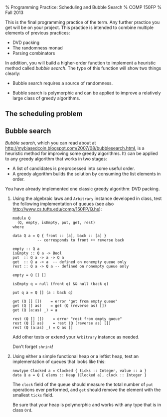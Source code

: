 % Programming Practice: Scheduling and Bubble Search
% COMP 150FP
% Fall 2013

This is the final programming practice of the term.
Any further practice you get will be on your project.
This practice is intended to combine multiple elements of previous
practices:

  - DVD packing
  - The randomness monad
  - Parsing combinators

In addition, you will build a higher-order function to implement a
heuristic method called *bubble search*.  The type of this function
will show two things clearly:

  - Bubble search requires a source of randomness.

  - Bubble search is polymorphic and can be applied to improve a
    relatively large class of greedy algorithms.


The scheduling problem
----------------------



Bubble search
-------------


*Bubble search*, which you can read about at
<http://mybiasedcoin.blogspot.com/2007/08/bubblesearch.html>, 
is a heuristic method for improving some greedy algorithms.
It\ can be applied to any greedy algorithm that works in two stages:

  - A list of candidates is preprocessed into some useful order.
  - A greedy algorithm builds the solution by consuming the list
    elements in order.

You have already implemented one classic greedy algorithm: DVD
packing.



1. Using the algebraic laws and `Arbitrary` instance developed in class, 
test the following implementation of queues
(see also <http://www.cs.tufts.edu/comp/150FP/Q.hs>):

    ```` {#Q .haskell}
    module Q
      (Q, empty, isEmpty, put, get, rest)
    where
      
    data Q a = Q { front :: [a], back :: [a] }
               -- corresponds to front ++ reverse back

    empty :: Q a
    isEmpty :: Q a -> Bool
    put  :: Q a -> a -> Q a
    get  :: Q a -> a  -- defined on nonempty queue only
    rest :: Q a -> Q a -- defined on nonempty queue only

    empty = Q [] []

    isEmpty q = null (front q) && null (back q)

    put q a = Q [] (a : back q)

    get (Q [] [])    = error "get from empty queue"
    get (Q [] as)    = get (Q (reverse as) [])
    get (Q (a:as) _) = a

    rest (Q [] [])    = error "rest from empty queue"
    rest (Q [] as)    = rest (Q (reverse as) [])
    rest (Q (a:as) _) = Q as []
    ````

    Add other tests or extend your `Arbitrary` instance as needed.

    Don't forget `shrink`!


2. Using either a simple functional heap or a leftist heap, test an
implementation of queues that looks like this:

    ````
    newtype Clocked a = Clocked { ticks :: Integer, value :: a }
    data Q a = Q { elems :: Heap (Clocked a), clock :: Integer }
    ````

    The `clock` field of the queue should measure the total number of
    `put` operations ever performed, and `get` should remove the
    element with the smallest `ticks` field.

    Be sure that your heap is polymorphic and works with any type that
    is in class `Ord`.
